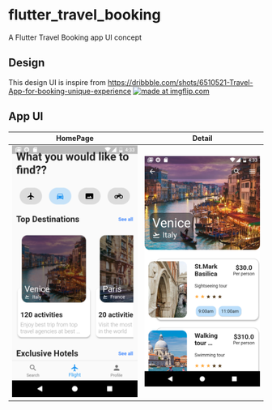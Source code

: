# flutter_travel_booking

A Flutter Travel Booking app UI concept

## Design

This design UI is inspire from https://dribbble.com/shots/6510521-Travel-App-for-booking-unique-experience
<a href="https://imgflip.com/gif/38wk13"><img src="https://i.imgflip.com/38wk13.gif" title="made at imgflip.com"/></a>

## App UI

HomePage             |  Detail     
:-------------------------:|:-------------------------:
<img src="lib/images/home.png" alt="home" width="500"/>  |  <img src="lib/images/detail.png" alt="order" width="500"/>




 


